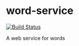 # word-service

[![Build Status](https://snap-ci.com/jdamore/word-service/branch/master/build_image)](https://snap-ci.com/jdamore/word-service/branch/master)

A web service for words
